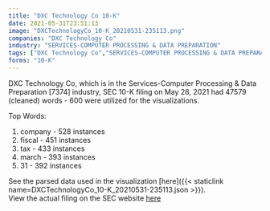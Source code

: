```yaml
---
title: "DXC Technology Co 10-K"
date: 2021-05-31T23:51:13
image: "DXCTechnologyCo_10-K_20210531-235113.png"
companies: "DXC Technology Co"
industry: "SERVICES-COMPUTER PROCESSING & DATA PREPARATION"
tags: ["DXC Technology Co","SERVICES-COMPUTER PROCESSING & DATA PREPARATION","05-28-2021","10-K"]
forms: "10-K"
---
```

DXC Technology Co, which is in the Services-Computer Processing & Data Preparation [7374] industry, SEC 10-K filing on May 28, 2021 had 47579 (cleaned) words - 600 were utilized for the visualizations.

Top Words:
1. company - 528 instances
2. fiscal - 451 instances
3. tax - 433 instances
4. march - 393 instances
5. 31 - 392 instances


See the parsed data used in the visualization [here]({{< staticlink name=DXCTechnologyCo_10-K_20210531-235113.json >}}).  
View the actual filing on the SEC website [here](https://www.sec.gov/Archives/edgar/data/1688568/0001688568-21-000029.txt)